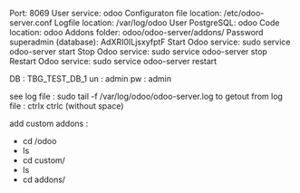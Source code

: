 Port: 8069
User service: odoo
Configuraton file location: /etc/odoo-server.conf
Logfile location: /var/log/odoo
User PostgreSQL: odoo
Code location: odoo
Addons folder: odoo/odoo-server/addons/
Password superadmin (database): AdXRI0ILjsxyfptF
Start Odoo service: sudo service odoo-server start
Stop Odoo service: sudo service odoo-server stop
Restart Odoo service: sudo service odoo-server restart

DB :  TBG_TEST_DB_1 
un : admin
pw : admin

see log file : sudo tail -f /var/log/odoo/odoo-server.log
to getout from log file : ctrlx ctrlc (without space)

add custom addons :
- cd /odoo
- ls
- cd custom/
- ls
- cd addons/